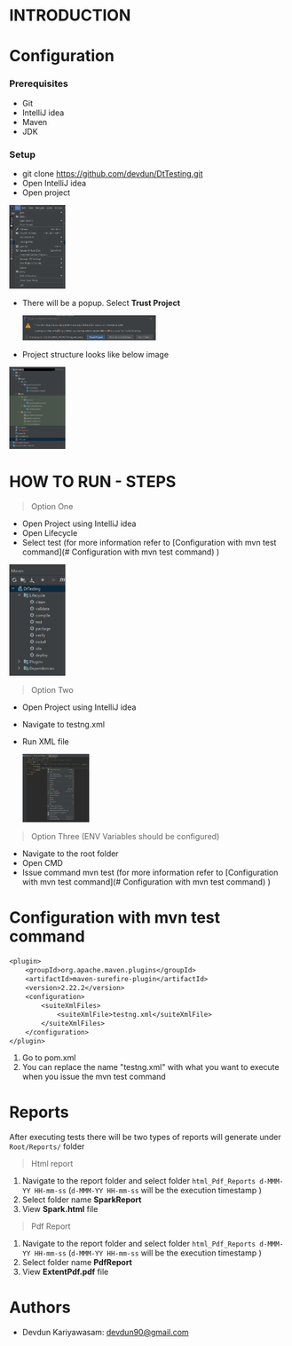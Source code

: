 # INTRODUCTION





# Configuration

### Prerequisites

- Git
- IntelliJ idea
- Maven
- JDK

### Setup

-  git clone https://github.com/devdun/DtTesting.git
- Open IntelliJ idea
- Open project

<img src="./img/fileopen.png" width="20%" />



- There will be a popup. Select **Trust Project**

  <img src="./img/TrustProject.png" width="50%" />

- Project structure looks like below image

<img src="./img/Project.png" width="20%" />

# HOW TO RUN - STEPS 

>Option One

- Open Project using IntelliJ idea
- Open Lifecycle
- Select test (for more information refer to [Configuration with mvn test command](# Configuration with mvn test command) )

<img src="./img/maven_Life_Cycle.png" width="20%" />



>Option Two

- Open Project using IntelliJ idea

- Navigate to testng.xml

- Run XML file

  <img src="./img/Run.png" width="25%" />
  
  
  
  

>Option Three (ENV Variables should be configured)

- Navigate to the root folder
- Open CMD
- Issue command mvn test (for more information refer to [Configuration with mvn test command](# Configuration with mvn test command) )



# Configuration with mvn test command

```
<plugin>
    <groupId>org.apache.maven.plugins</groupId>
    <artifactId>maven-surefire-plugin</artifactId>
    <version>2.22.2</version>
    <configuration>
        <suiteXmlFiles>
            <suiteXmlFile>testng.xml</suiteXmlFile>
        </suiteXmlFiles>
    </configuration>
</plugin>
```

1. Go to pom.xml
2. You can replace the name "testng.xml" with what you want to execute when you issue the mvn test command 

# Reports



After executing tests there will be two types of reports will generate under `Root/Reports/` folder



> Html report

1. Navigate to the report folder and select folder `html_Pdf_Reports d-MMM-YY HH-mm-ss` (`d-MMM-YY HH-mm-ss` will be the execution timestamp )
2. Select folder name **SparkReport**
3. View **Spark.html** file



> Pdf Report

1. Navigate to the report folder and select folder `html_Pdf_Reports d-MMM-YY HH-mm-ss` (`d-MMM-YY HH-mm-ss` will be the execution timestamp )
2. Select folder name **PdfReport**
3. View **ExtentPdf.pdf** file



# Authors

- Devdun Kariyawasam: devdun90@gmail.com 